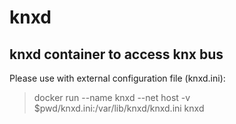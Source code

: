 # knxd
## knxd container to access knx bus

Please use with external configuration file (knxd.ini):

>docker run --name knxd --net host -v $pwd/knxd.ini:/var/lib/knxd/knxd.ini knxd

